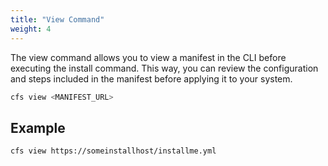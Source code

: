 ```yaml
---
title: "View Command"
weight: 4
---
```


The view command allows you to view a manifest in the CLI before executing the install command. This way, you can review the configuration and steps included in the manifest before applying it to your system.

```bash
cfs view <MANIFEST_URL>
```

## Example

```bash
cfs view https://someinstallhost/installme.yml
```
